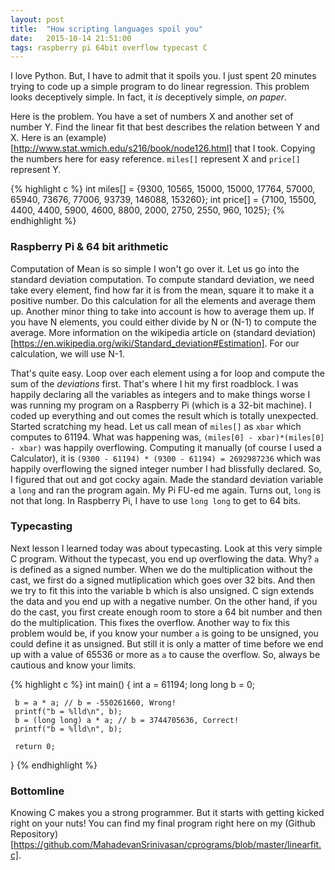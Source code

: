 ```yaml
---
layout: post
title:  "How scripting languages spoil you"
date:   2015-10-14 21:51:00
tags: raspberry pi 64bit overflow typecast C
---
```


I love Python. But, I have to admit that it spoils you. I just spent 20 minutes trying to code up a simple program to do linear regression. This problem looks deceptively simple. In fact, it *is* deceptively simple, *on paper*. 

Here is the problem. You have a set of numbers X and another set of number Y. Find the linear fit that best describes the relation between Y and X. Here is an (example)[http://www.stat.wmich.edu/s216/book/node126.html] that I took. Copying the numbers here for easy reference. `miles[]` represent X and `price[]` represent Y. 

{% highlight c %}
int miles[] = {9300, 10565, 15000, 15000, 17764,
               57000, 65940, 73676, 77006, 93739,
               146088, 153260};
int price[] = {7100, 15500, 4400, 4400, 5900, 4600,
               8800, 2000, 2750, 2550, 960, 1025};
{% endhighlight %}

### Raspberry Pi & 64 bit arithmetic

Computation of Mean is so simple I won't go over it. Let us go into the standard deviation computation. To compute standard deviation, we need take every element, find how far it is from the mean, square it to make it a positive number. Do this calculation for all the elements and average them up. Another minor thing to take into account is how to average them up. If you have N elements, you could either divide by N or (N-1) to compute the average. More information on the wikipedia article on (standard deviation)[https://en.wikipedia.org/wiki/Standard_deviation#Estimation]. For our calculation, we will use N-1. 

That's quite easy. Loop over each element using a for loop and compute the sum of the *deviations* first. That's where I hit my first roadblock. I was happily declaring all the variables as integers and to make things worse I was running my program on a Raspberry Pi (which is a 32-bit machine). I coded up everything and out comes the result which is totally unexpected. Started scratching my head. Let us call mean of `miles[]` as `xbar` which computes to 61194. What was happening was, `(miles[0] - xbar)*(miles[0] - xbar)` was happily overflowing. Computing it manually (of course I used a Calculator), it is `(9300 - 61194) * (9300 - 61194) = 2692987236` which was happily overflowing the signed integer number I had blissfully declared. So, I figured that out and got cocky again. Made the standard deviation variable a `long` and ran the program again. My Pi FU-ed me again. Turns out, `long` is not that long. In Raspberry Pi, I have to use `long long` to get to 64 bits. 

### Typecasting

Next lesson I learned today was about typecasting. Look at this very simple C program. Without the typecast, you end up overflowing the data. Why? `a` is defined as a signed number. When we do the multiplication without the cast, we first do a signed mutliplication which goes over 32 bits. And then we try to fit this into the variable b which is also unsigned. C sign extends the data and you end up with a negative number. On the other hand, if you do the cast, you first create enough room to store a 64 bit number and then do the multiplication. This fixes the overflow. Another way to fix this problem would be, if you know your number `a` is going to be unsigned, you could define it as unsigned. But still it is only a matter of time before we end up with a value of 65536 or more as `a` to cause the overflow. So, always be cautious and know your limits.

{% highlight c %}
int main()
{
     int a = 61194;
     long long b = 0;
 
     b = a * a; // b = -550261660, Wrong!
     printf("b = %lld\n", b); 
     b = (long long) a * a; // b = 3744705636, Correct!
     printf("b = %lld\n", b);
 
     return 0;
}
{% endhighlight %}

### Bottomline

Knowing C makes you a strong programmer. But it starts with getting kicked right on your nuts! You can find my final program right here on my (Github Repository)[https://github.com/MahadevanSrinivasan/cprograms/blob/master/linearfit.c].
